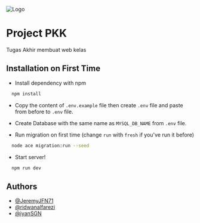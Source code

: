 ![Logo](https://camo.githubusercontent.com/076aacc894daf3d9065f7d5bd1d7e8a3d0511668576cd66afddd0ce4af524eaa/68747470733a2f2f692e696d6775722e636f6d2f32774764454a4e2e706e67)
# Project PKK

Tugas Akhir membuat web kelas


## Installation on First Time

- Install dependency with npm
```bash
  npm install
```

- Copy the content of `.env.example` file then create `.env` file and paste from before to `.env` file.

- Create Database with the same name as `MYSQL_DB_NAME` from `.env` file.

- Run migration on first time (change `run` with `fresh` if you've run it before)
```bash
  node ace migration:run --seed
```

- Start server!
```bash
  npm run dev
```
## Authors

- [@JeremyJFN71](https://www.github.com/JeremyJFN71)
- [@ridwanalfarezi](https://www.github.com/ridwanalfarezi)
- [@iyanSGN](https://www.github.com/iyanSGN)
